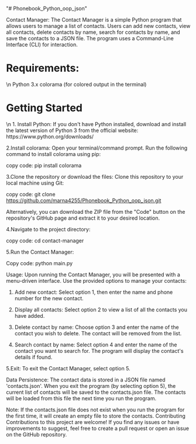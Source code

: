 "# Phonebook_Python_oop_json" 

Contact Manager:
The Contact Manager is a simple Python program that allows users to manage a list of contacts. Users can add new contacts, view all contacts, delete contacts by name, search for contacts by name, and save the contacts to a JSON file. The program uses a Command-Line Interface (CLI) for interaction.

<h1>Requirements:</h1>\n
Python 3.x
colorama (for colored output in the terminal)

<h1>Getting Started</h1>\n
1. Install Python:
    If you don't have Python installed, download and install the latest version of Python 3 from the official website: https://www.python.org/downloads/

2.Install colorama:
    Open your terminal/command prompt.
    Run the following command to install colorama using pip:

   copy code: pip install colorama

3.Clone the repository or download the files:
  Clone this repository to your local machine using Git:

 copy code: git clone https://github.com/marna4255/Phonebook_Python_oop_json.git

  Alternatively, you can download the ZIP file from the "Code" button on the repository's GitHub page and extract it to your desired location.


4.Navigate to the project directory:

  copy code: cd contact-manager


5.Run the Contact Manager:

  Copy code: python main.py




Usage:
Upon running the Contact Manager, you will be presented with a menu-driven interface. Use the provided options to manage your contacts:

1. Add new contact: Select option 1, then enter the name and phone number for the new contact.

2. Display all contacts: Select option 2 to view a list of all the contacts you have added.

3. Delete contact by name: Choose option 3 and enter the name of the contact you wish to delete. The contact will be removed from the list.

4. Search contact by name: Select option 4 and enter the name of the contact you want to search for. The program will display the contact's details if found.

5.Exit: To exit the Contact Manager, select option 5.



Data Persistence:
The contact data is stored in a JSON file named 'contacts.json'.
When you exit the program (by selecting option 5), the current list of contacts will be saved to the contacts.json file. The contacts will be loaded from this file the next time you run the program.


Note:
If the contacts.json file does not exist when you run the program for the first time, it will create an empty file to store the contacts.
Contributing
Contributions to this project are welcome! If you find any issues or have improvements to suggest, feel free to create a pull request or open an issue on the GitHub repository.
